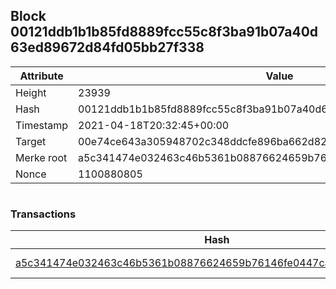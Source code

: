 ## Block 00121ddb1b1b85fd8889fcc55c8f3ba91b07a40d63ed89672d84fd05bb27f338

Attribute | Value
--- | ---
Height | 23939
Hash | 00121ddb1b1b85fd8889fcc55c8f3ba91b07a40d63ed89672d84fd05bb27f338
Timestamp | 2021-04-18T20:32:45+00:00
Target | 00e74ce643a305948702c348ddcfe896ba662d82c1a228faf4ad12250f07334e
Merke root | a5c341474e032463c46b5361b08876624659b76146fe0447ca7e8d26bc8b0751
Nonce | 1100880805

```

```

### Transactions

Hash | Amount
--- | ---
[a5c341474e032463c46b5361b08876624659b76146fe0447ca7e8d26bc8b0751](a5c341474e032463c46b5361b08876624659b76146fe0447ca7e8d26bc8b0751.md) | 10.00000000 SKEPTI 
